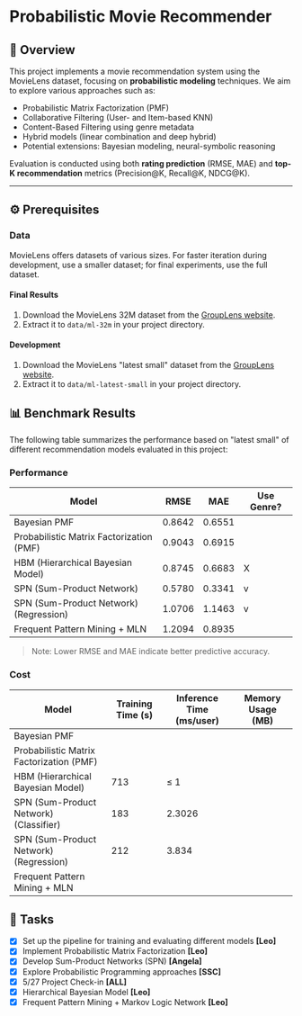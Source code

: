 # Probabilistic Movie Recommender

## 📘 Overview

This project implements a movie recommendation system using the MovieLens dataset, focusing on **probabilistic modeling** techniques. We aim to explore various approaches such as:

- Probabilistic Matrix Factorization (PMF)
- Collaborative Filtering (User- and Item-based KNN)
- Content-Based Filtering using genre metadata
- Hybrid models (linear combination and deep hybrid)
- Potential extensions: Bayesian modeling, neural-symbolic reasoning

Evaluation is conducted using both **rating prediction** (RMSE, MAE) and **top-K recommendation** metrics (Precision@K, Recall@K, NDCG@K).

---

## ⚙️ Prerequisites

### Data

MovieLens offers datasets of various sizes. For faster iteration during development, use a smaller dataset; for final experiments, use the full dataset.

#### Final Results

1. Download the MovieLens 32M dataset from the [GroupLens website](https://grouplens.org/datasets/movielens/).
2. Extract it to `data/ml-32m` in your project directory.

#### Development

1. Download the MovieLens "latest small" dataset from the [GroupLens website](https://grouplens.org/datasets/movielens/).
2. Extract it to `data/ml-latest-small` in your project directory.

## 📊 Benchmark Results

The following table summarizes the performance based on "latest small" of different recommendation models evaluated in this project:

### Performance

| Model                                     | RMSE   | MAE    | Use Genre?  |
|-------------------------------------------|--------|--------|-------------|
| Bayesian PMF                              | 0.8642 | 0.6551 |             |
| Probabilistic Matrix Factorization (PMF)  | 0.9043 | 0.6915 |             |
| HBM (Hierarchical Bayesian Model)         | 0.8745 | 0.6683 | X           |
| SPN (Sum-Product Network)                 | 0.5780 | 0.3341 | v           |
| SPN (Sum-Product Network) (Regression)    | 1.0706 | 1.1463 | v           |
| Frequent Pattern Mining + MLN             | 1.2094 | 0.8935 |             |

> Note: Lower RMSE and MAE indicate better predictive accuracy.

### Cost

| Model                                     | Training Time (s)| Inference Time (ms/user)| Memory Usage (MB)|
|-------------------------------------------|------------------|-------------------------|------------------|
| Bayesian PMF                              |                  |                         |                  |
| Probabilistic Matrix Factorization (PMF)  |                  |                         |                  |
| HBM (Hierarchical Bayesian Model)         | 713              | $\leq$ 1                |                  |
| SPN (Sum-Product Network) (Classifier)    | 183              | 2.3026                  |                  |
| SPN (Sum-Product Network) (Regression)    | 212              | 3.834                   |                  |
| Frequent Pattern Mining + MLN             |                  |                         |                  |

## 📝 Tasks

- [x] Set up the pipeline for training and evaluating different models **[Leo]**
- [x] Implement Probabilistic Matrix Factorization **[Leo]**
- [x] Develop Sum-Product Networks (SPN) **[Angela]**
- [x] Explore Probabilistic Programming approaches **[SSC]**
- [x] 5/27 Project Check-in **[ALL]**
- [x] Hierarchical Bayesian Model **[Leo]**
- [x] Frequent Pattern Mining + Markov Logic Network **[Leo]**
